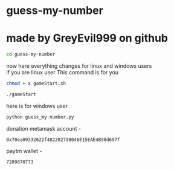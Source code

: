 # guess-my-number

# made by GreyEvil999 on github  
```bash
cd guess-my-number
```

now here everything changes for linux and windows users  
if you are linux user This command is for you
```bash
chmod + x gameStart.sh
```
```bash
./gameStart
```

here is for windows user
```python
python guess_my-number.py
```


donation metamask account - 
```
0x70ea09332622f482202798048E15EAE4B98d697f
```
paytm wallet -
```
7209870773
```

